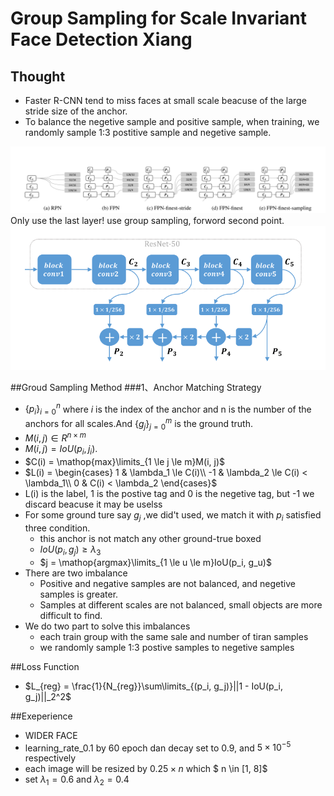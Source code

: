 # Group Sampling for Scale Invariant Face Detection Xiang
## Thought
+ Faster R-CNN tend to miss faces at small scale beacuse of the large stride size of the anchor.
+ To balance the negetive sample and positive sample, when training, we randomly sample 1:3 postitive sample and negetive sample.

![](1.2.2.1.png)
  Only use the last layer! use group sampling, forword second point.
![](1.2.2.2.png)

##Groud Sampling Method
###1、Anchor Matching Strategy
+ $\{p_i\}^n_{i=0}$ where $i$ is the index of the anchor and n is the number of the anchors for all scales.And $\{g_j\}^m_{j=0}$ is the ground truth.
+ $M(i, j) \in R^{n \times m}$ 
+ $M(i, j) = IoU(p_i, j_i)$.
+ $C(i) = \mathop{max}\limits_{1 \le j \le m}M(i, j)$
+ $L(i) = \begin{cases}
1 & \lambda_1 \le C(i)\\
-1 & \lambda_2 \le C(i) < \lambda_1\\
0 & C(i) < \lambda_2
\end{cases}$
+ L(i) is the label, 1 is the postive tag and 0 is the negetive tag, but -1 we discard beacuse it may be uselss
+ For some ground ture say $g_j$ ,we did't used, we match it with $p_i$ satisfied three condition.
  * this anchor is not match any other ground-true boxed
  * $IoU(p_i, g_j) \ge \lambda_3$
  * $j = \mathop{argmax}\limits_{1 \le u \le m}IoU(p_i, g_u)$
+ There are two imbalance
   * Positive and negative samples are not balanced, and negetive samples is greater.
   * Samples at different scales are not balanced, small objects are more difficult to find.
+ We do two part to solve this imbalances
   * each train group with the same sale and number of tiran samples
   * we randomly sample 1:3 postive samples to negetive samples

##Loss Function
+ $L_{reg} = \frac{1}{N_{reg}}\sum\limits_{(p_i, g_j)}||1 - IoU(p_i, g_j)||_2^2$

##Exeperience
+ WIDER FACE
+ learning_rate_0.1 by 60 epoch dan decay set to 0.9, and $5 \times 10^{-5}$ respectively
+ each image will be resized by $0.25 \times n$ which $ n \in [1, 8]$
+ set $\lambda_1 = 0.6$ and $\lambda_2 = 0.4$